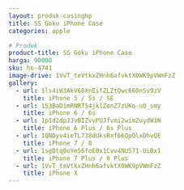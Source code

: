 ```yaml
---
layout: produk-casinghp
title: SS Goku iPhone Case
categories: apple

# Produk
product-title: SS Goku iPhone Case
harga: 90000
sku: hn-4741
image-drive: 1VvT_teVtkxZHnh6afvktX0WK9pVWmFzZ
gallery:
  - url: 1ls4iW3AkV60XnEifZLZtQwc660nSv9zV
    title: iPhone 5 / 5s / SE
  - url: 153BaDimRNRT54jklZonZ7zUKo-uO_smy
    title: iPhone 6 / 6s
  - url: 1p1d2dpJJvBIZvvPUJfvmi2wimZuydW1N
    title: iPhone 6 Plus / 6s Plus
  - url: 1QNDyv4ieTL738dUksRxf66QpOlxDhvQE
    title: iPhone 7 / 8
  - url: 1sgDtq0oYe56foEBx1Cvv4NU571-UiBx1
    title: iPhone 7 Plus / 8 Plus
  - url: 1VvT_teVtkxZHnh6afvktX0WK9pVWmFzZ
    title: iPhone X
---
```

